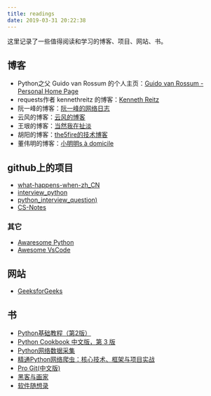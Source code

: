 ```yaml
---
title: readings
date: 2019-03-31 20:22:38
---
```


这里记录了一些值得阅读和学习的博客、项目、网站、书。

## 博客

- Python之父 Guido van Rossum 的个人主页：[Guido van Rossum - Personal Home Page](https://gvanrossum.github.io/)
- requests作者 kennethreitz 的博客：[Kenneth Reitz](https://www.kennethreitz.org/)
- 阮一峰的博客：[阮一峰的网络日志](http://www.ruanyifeng.com/blog/)
- 云风的博客：[云风的博客](https://blog.codingnow.com/)
- 王垠的博客：[当然我在扯淡](http://www.yinwang.org/)
- 胡阳的博客：[the5fire的技术博客](https://www.the5fire.com/)
- 董伟明的博客：[小明明s à domicile](https://www.dongwm.com/)

## github上的项目

- [what-happens-when-zh_CN](https://github.com/skyline75489/what-happens-when-zh_CN)
- [interview_python](https://github.com/taizilongxu/interview_python)
- [python_interview_question)](https://github.com/kenwoodjw/python_interview_question)
- [CS-Notes](https://github.com/CyC2018/CS-Notes)

### 其它

- [Awaresome Python](https://github.com/vinta/awesome-python)
- [Awesome VsCode](https://github.com/viatsko/awesome-vscode)

## 网站

- [GeeksforGeeks](https://www.geeksforgeeks.org/)

## 书

- [Python基础教程（第2版）](https://book.douban.com/subject/4866934/)
- [Python Cookbook 中文版，第 3 版](https://book.douban.com/subject/26381341/)
- [Python网络数据采集](https://book.douban.com/subject/26740503/)
- [精通Python网络爬虫：核心技术、框架与项目实战](https://book.douban.com/subject/26999123/)
- [Pro Git(中文版)](https://gitee.com/progit/)
- [黑客与画家](https://book.douban.com/subject/6021440/)
- [软件随想录](https://book.douban.com/subject/4163938/)

